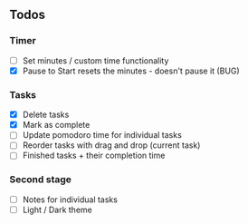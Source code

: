 ## Todos
### Timer
- [ ] Set minutes / custom time functionality 
- [x] Pause to Start resets the minutes - doesn't pause it (BUG)

### Tasks
- [x] Delete tasks
- [x] Mark as complete
- [ ] Update pomodoro time for individual tasks
- [ ] Reorder tasks with drag and drop (current task)
- [ ] Finished tasks + their completion time

### Second stage
- [ ] Notes for individual tasks
- [ ] Light / Dark theme